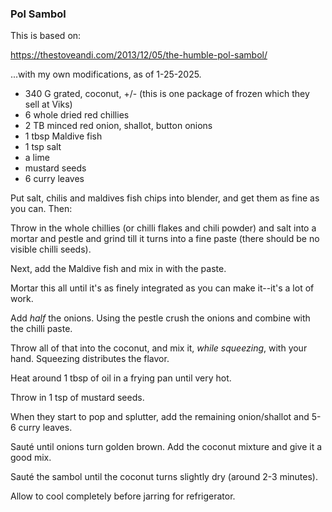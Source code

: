 ### Pol Sambol ###

This is based on:

https://thestoveandi.com/2013/12/05/the-humble-pol-sambol/

...with my own modifications, as of 1-25-2025.


- 340 G grated, coconut, +/- (this is one package of frozen which they sell at Viks)
- 6 whole dried red chillies
- 2 TB minced red onion, shallot, button onions
- 1 tbsp Maldive fish
- 1 tsp salt
- a lime
- mustard seeds
- 6 curry leaves


Put salt, chilis and maldives fish chips into blender, and get them as fine as you can. Then:

Throw in the whole chillies (or chilli flakes and chili powder) and salt into a mortar and pestle and grind till it turns into a fine paste (there should be no visible chilli seeds).

Next, add the Maldive fish and mix in with the paste.

Mortar this all until it's as finely integrated as you can make it--it's a lot of work.

Add _half_ the onions. Using the pestle crush the onions and combine with the chilli paste. 

Throw all of that into the coconut, and mix it, _while squeezing_, with your hand. Squeezing distributes the flavor.

Heat around 1 tbsp of oil in a frying pan until very hot. 

Throw in 1 tsp of mustard seeds. 

When they start to pop and splutter, add the remaining onion/shallot and 5-6 curry leaves. 

Sauté until onions turn golden brown. Add the coconut mixture and give it a good mix. 

Sauté the sambol until the coconut turns slightly dry (around 2-3 minutes). 

Allow to cool completely before jarring for refrigerator.